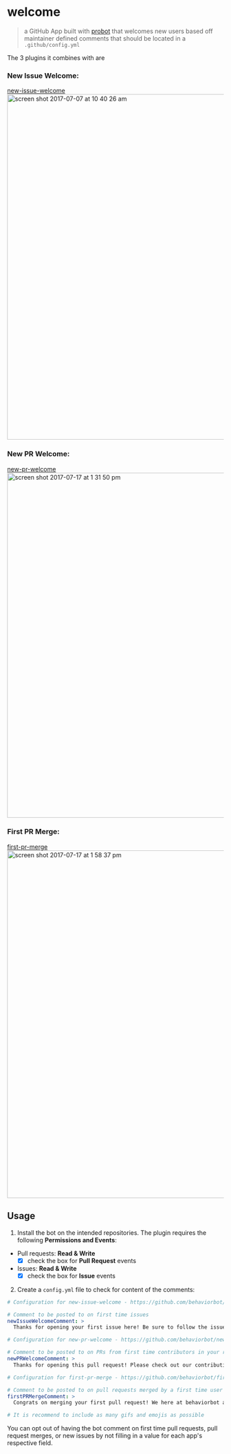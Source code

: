 # welcome

> a GitHub App built with [probot](https://github.com/probot/probot) that welcomes new users based off maintainer defined comments that should be located in a `.github/config.yml`

The 3 plugins it combines with are
### New Issue Welcome:
[new-issue-welcome](https://github.com/behaviorbot/new-issue-welcome)
<img width="802" alt="screen shot 2017-07-07 at 10 40 26 am" src="https://user-images.githubusercontent.com/13410355/28288851-679f582a-6af5-11e7-8dd8-b85b6c33e16b.png">

### New PR Welcome: 
[new-pr-welcome](https://github.com/behaviorbot/new-pr-welcome)
<img width="801" alt="screen shot 2017-07-17 at 1 31 50 pm" src="https://user-images.githubusercontent.com/13410355/28288547-5f83aa8e-6af4-11e7-9692-eb41d42431e2.png">

### First PR Merge:
[first-pr-merge](https://github.com/behaviorbot/first-pr-merge)
<img width="807" alt="screen shot 2017-07-17 at 1 58 37 pm" src="https://user-images.githubusercontent.com/13410355/28289605-1ab81a76-6af8-11e7-8f78-6a1b3948df36.png">

## Usage

1. Install the bot on the intended repositories. The plugin requires the following **Permissions and Events**:
- Pull requests: **Read & Write**
  - [x] check the box for **Pull Request** events
- Issues: **Read & Write**
  - [x] check the box for **Issue** events

2. Create a `config.yml` file to check for content of the comments:

``` yaml
# Configuration for new-issue-welcome - https://github.com/behaviorbot/new-issue-welcome

# Comment to be posted to on first time issues
newIssueWelcomeComment: >
  Thanks for opening your first issue here! Be sure to follow the issue template!

# Configuration for new-pr-welcome - https://github.com/behaviorbot/new-pr-welcome

# Comment to be posted to on PRs from first time contributors in your repository
newPRWelcomeComment: >
  Thanks for opening this pull request! Please check out our contributing guidelines.

# Configuration for first-pr-merge - https://github.com/behaviorbot/first-pr-merge

# Comment to be posted to on pull requests merged by a first time user
firstPRMergeComment: >
  Congrats on merging your first pull request! We here at behaviorbot are proud of you! 

# It is recommend to include as many gifs and emojis as possible
```

You can opt out of having the bot comment on first time pull requests, pull request merges, or new issues by not filling in a value for each app's respective field.
